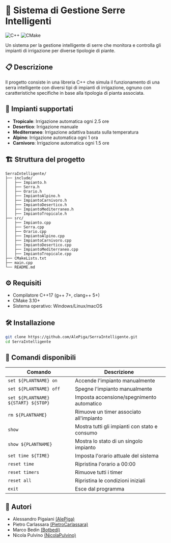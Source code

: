 # 🌿 Sistema di Gestione Serre Intelligenti

![C++](https://img.shields.io/badge/C++-17-blue.svg)
![CMake](https://img.shields.io/badge/CMake-3.10+-green.svg)

Un sistema per la gestione intelligente di serre che monitora e controlla gli impianti di irrigazione per diverse tipologie di piante.

## 📋 Descrizione

Il progetto consiste in una libreria C++ che simula il funzionamento di una serra intelligente con diversi tipi di impianti di irrigazione, ognuno con caratteristiche specifiche in base alla tipologia di pianta associata.

## 🌱 Impianti supportati

- **Tropicale**: Irrigazione automatica ogni 2.5 ore
- **Desertico**: Irrigazione manuale
- **Mediterraneo**: Irrigazione adattiva basata sulla temperatura
- **Alpino**: Irrigazione automatica ogni 1 ora
- **Carnivoro**: Irrigazione automatica ogni 1.5 ore

## 🏗️ Struttura del progetto

```
SerraIntelligente/
├── include/
│   ├── Impianto.h
│   ├── Serra.h
│   ├── Orario.h
│   ├── ImpiantoAlpino.h
│   ├── ImpiantoCarnivoro.h
│   ├── ImpiantoDesertico.h
│   ├── ImpiantoMediterraneo.h
│   ├── ImpiantoTropicale.h
├── src/
│   ├── Impianto.cpp
│   ├── Serra.cpp
│   ├── Orario.cpp
│   ├── ImpiantoAlpino.cpp
│   ├── ImpiantoCarnivoro.cpp
│   ├── ImpiantoDesertico.cpp
│   ├── ImpiantoMediterraneo.cpp
│   ├── ImpiantoTropicale.cpp
├── CMakeLists.txt
├── main.cpp
└── README.md
```

## ⚙️ Requisiti

- Compilatore C++17 (g++ 7+, clang++ 5+)
- CMake 3.10+
- Sistema operativo: Windows/Linux/macOS

## 🛠️ Installazione

```bash
git clone https://github.com/AlePiga/SerraIntelligente.git
cd SerraIntelligente
```

## 📑 Comandi disponibili

| Comando                     | Descrizione                                      |
|-----------------------------|-------------------------------------------------|
| `set ${PLANTNAME} on`       | Accende l'impianto manualmente                  |
| `set ${PLANTNAME} off`      | Spegne l'impianto manualmente                   |
| `set ${PLANTNAME} ${START} ${STOP}` | Imposta accensione/spegnimento automatico      |
| `rm ${PLANTNAME}`           | Rimuove un timer associato all'impianto         |
| `show`                      | Mostra tutti gli impianti con stato e consumo   |
| `show ${PLANTNAME}`         | Mostra lo stato di un singolo impianto          |
| `set time ${TIME}`          | Imposta l'orario attuale del sistema            |
| `reset time`                | Ripristina l'orario a 00:00                     |
| `reset timers`              | Rimuove tutti i timer                           |
| `reset all`                 | Ripristina le condizioni iniziali               |
| `exit`                      | Esce dal programma               |

## 👥 Autori

- Alessandro Pigaiani [(AlePiga)](https://github.com/AlePiga)
- Pietro Carlassara [(PietroCarlassara)](https://github.com/PietroCarlassara)
- Marco Bedin [(Botbedi)](https://github.com/Botbedi)
- Nicola Pulvino [(NicolaPulvino)](https://github.com/NicolaPulvino)
